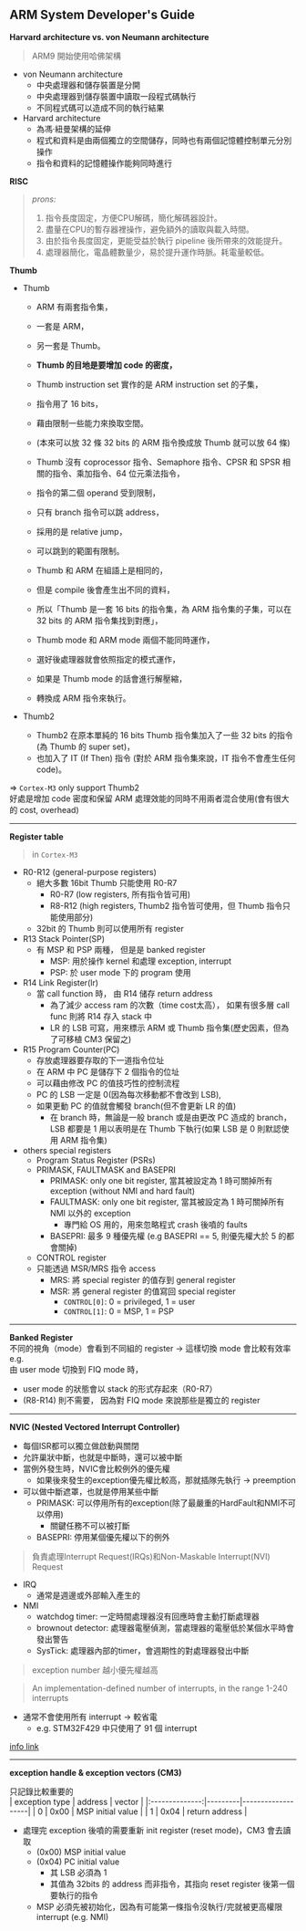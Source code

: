 ## ARM System Developer's Guide ##

**Harvard architecture vs. von Neumann architecture**  
> ARM9 開始使用哈佛架構
* von Neumann architecture
  * 中央處理器和儲存裝置是分開
  * 中央處理器到儲存裝置中讀取一段程式碼執行
  * 不同程式碼可以造成不同的執行結果
* Harvard architecture
  * 為馮‧紐曼架構的延伸
  * 程式和資料是由兩個獨立的空間儲存，同時也有兩個記憶體控制單元分別操作
  * 指令和資料的記憶體操作能夠同時進行

**RISC**  
> *prons:*  
> 1. 指令長度固定，方便CPU解碼，簡化解碼器設計。
> 2. 盡量在CPU的暫存器裡操作，避免額外的讀取與載入時間。
> 3. 由於指令長度固定，更能受益於執行 pipeline 後所帶來的效能提升。
> 4. 處理器簡化，電晶體數量少，易於提升運作時脈。耗電量較低。


**Thumb**  
* Thumb
  * ARM 有兩套指令集，  
  * 一套是 ARM，  
  * 另一套是 Thumb。  

  * **Thumb 的目地是要增加 code 的密度，**  
  * Thumb instruction set 實作的是 ARM instruction set 的子集，  
  * 指令用了 16 bits，  
  * 藉由限制一些能力來換取空間。  

  * (本來可以放 32 條 32 bits 的 ARM 指令換成放 Thumb 就可以放 64 條)  

  * Thumb 沒有 coprocessor 指令、Semaphore 指令、CPSR 和 SPSR 相關的指令、乘加指令、64 位元乘法指令，  
  * 指令的第二個 operand 受到限制，  
  * 只有 branch 指令可以跳 address，  
  * 採用的是 relative jump，  
  * 可以跳到的範圍有限制。  

  * Thumb 和 ARM 在組語上是相同的，  
  * 但是 compile 後會產生出不同的資料，  
  * 所以「Thumb 是一套 16 bits 的指令集，為 ARM 指令集的子集，可以在 32 bits 的 ARM 指令集找到對應」，  
  * Thumb mode 和 ARM mode 兩個不能同時運作，  
  * 選好後處理器就會依照指定的模式運作，  
  * 如果是 Thumb mode 的話會進行解壓縮，  
  * 轉換成 ARM 指令來執行。


* Thumb2
  * Thumb2 在原本單純的 16 bits Thumb 指令集加入了一些 32 bits 的指令(為 Thumb 的 super set)，
  * 也加入了 IT (If Then) 指令 (對於 ARM 指令集來說，IT 指令不會產生任何 code)。

=> `Cortex-M3` only support Thumb2  
好處是增加 code 密度和保留 ARM 處理效能的同時不用兩者混合使用(會有很大的 cost, overhead)

-----

**Register table**
> in `Cortex-M3`

* R0-R12 (general-purpose registers)
  * 絕大多數 16bit Thumb 只能使用 R0-R7
    * R0-R7 (low registers, 所有指令皆可用)
    * R8-R12 (high registers, Thumb2 指令皆可使用，但 Thumb 指令只能使用部分)
  * 32bit 的 Thumb 則可以使用所有 register
* R13 Stack Pointer(SP)
  * 有 MSP 和 PSP 兩種， 但是是 banked register
    * MSP: 用於操作 kernel 和處理 exception, interrupt
    * PSP: 於 user mode 下的 program 使用
* R14 Link Register(lr)
  * 當 call function 時， 由 R14 储存 return address
    * 為了減少 access ram 的次數（time cost太高）， 如果有很多層 call func 則將 R14 存入 stack 中
    * LR 的 LSB 可寫，用來標示 ARM 或 Thumb 指令集(歷史因素，但為了可移植 CM3 保留之)
* R15 Program Counter(PC)
  * 存放處理器要存取的下一道指令位址
  * 在 ARM 中 PC 是儲存下 2 個指令的位址
  * 可以藉由修改 PC 的值技巧性的控制流程
  * PC 的 LSB 一定是 0(因為每次移動都不會改到 LSB), 
  * 如果更動 PC 的值就會觸發 branch(但不會更新 LR 的值)
    * 在 branch 時，無論是一般 branch 或是由更改 PC 造成的 branch，LSB 都要是 1 
用以表明是在 Thumb 下執行(如果 LSB 是 0 則默認使用 ARM 指令集)
* others special registers
  * Program Status Register (PSRs)
  * PRIMASK, FAULTMASK and BASEPRI
    * PRIMASK: only one bit register, 當其被設定為 1 時可關掉所有 exception (without NMI and hard fault)
    * FAULTMASK: only one bit register, 當其被設定為 1 時可關掉所有 NMI 以外的 exception
      * 專門給 OS 用的，用來忽略程式 crash 後噴的 faults
    * BASEPRI: 最多 9 種優先權 (e.g BASEPRI == 5, 則優先權大於 5 的都會關掉)
  * CONTROL register
  * 只能透過 MSR/MRS 指令 access
    * MRS: 將 special register 的值存到 general register
    * MSR: 將 general register 的值寫回 special register
      * `CONTROL[0]`: 0 = privileged, 1 = user
      * `CONTROL[1]`: 0 = MSP, 1 = PSP

-----

**Banked Register**  
不同的視角（mode）會看到不同組的 register -> 這樣切換 mode 會比較有效率  
e.g.  
由 user mode 切換到 FIQ mode 時， 
* user mode 的狀態會以 stack 的形式存起來（R0-R7）
* (R8-R14) 則不需要， 因為對 FIQ mode 來說那些是獨立的 register  

-----

**NVIC (Nested Vectored Interrupt Controller)**  
* 每個ISR都可以獨立做啟動與關閉
* 允許巢狀中斷，也就是中斷時，還可以被中斷
* 當例外發生時，NVIC會比較例外的優先權
  * 如果後來發生的exception優先權比較高，那就插隊先執行 -> preemption
* 可以做中斷遮罩，也就是停用某些中斷
  * PRIMASK: 可以停用所有的exception(除了最嚴重的HardFault和NMI不可以停用)
    * 關鍵任務不可以被打斷
  * BASEPRI: 停用某個優先權以下的例外

> 負責處理Interrupt Request(IRQs)和Non-Maskable Interrupt(NVI) Request
* IRQ
  * 通常是週邊或外部輸入產生的
* NMI
  * watchdog timer: 一定時間處理器沒有回應時會主動打斷處理器
  * brownout detector: 處理器電壓偵測，當處理器的電壓低於某個水平時會發出警告
  * SysTick: 處理器內部的timer，會週期性的對處理器發出中斷
> exception number 越小優先權越高  

> An implementation-defined number of interrupts, in the range 1-240 interrupts
* 通常不會使用所有 interrupt -> 較省電
  * e.g. STM32F429 中只使用了 91 個 interrupt

[info link](http://enginechang.logdown.com/posts/248297-talking-about-the-priority-from-the-arm-set-cortex-m-to-freertos)  

-----

**exception handle & exception vectors (CM3)**  

只記錄比較重要的  
| exception type | address |      vector       |
|:--------------:|---------|-------------------|
|       0        |   0x00  | MSP initial value |
|       1        |   0x04  |  return address   | 

* 處理完 exception 後噴的需要重新 init register (reset mode)，CM3 會去讀取 
  * (0x00) MSP initial value 
  * (0x04) PC initial value
    * 其 LSB 必須為 1
    * 其值為 32bits 的 address 而非指令，其指向 reset register 後第一個要執行的指令
  * MSP 必須先被初始化，因為有可能第一條指令沒執行/完就被更高權限 interrupt (e.g. NMI)



